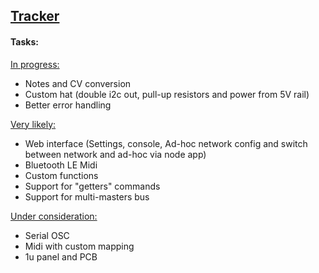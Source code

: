 ## [Tracker](#tracker)


#### Tasks:

<u>In progress:</u>

- Notes and CV conversion
- Custom hat (double i2c out, pull-up resistors and power from 5V rail)
- Better error handling 


<u>Very likely:</u>

- Web interface (Settings, console, Ad-hoc network config and switch between network and ad-hoc via node app)
- Bluetooth LE Midi
- Custom functions
- Support for "getters" commands
- Support for multi-masters bus



<u>Under consideration:</u>

- Serial OSC
- Midi with custom mapping
- 1u panel and PCB
